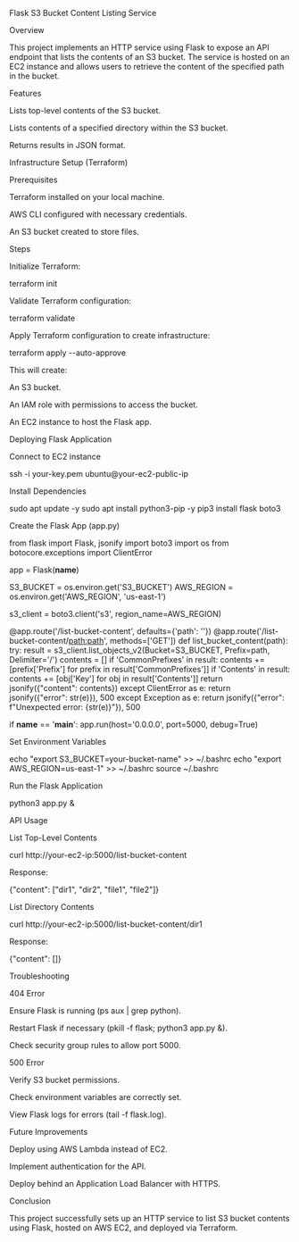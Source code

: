 Flask S3 Bucket Content Listing Service

Overview

This project implements an HTTP service using Flask to expose an API endpoint that lists the contents of an S3 bucket. The service is hosted on an EC2 instance and allows users to retrieve the content of the specified path in the bucket.

Features

Lists top-level contents of the S3 bucket.

Lists contents of a specified directory within the S3 bucket.

Returns results in JSON format.

Infrastructure Setup (Terraform)

Prerequisites

Terraform installed on your local machine.

AWS CLI configured with necessary credentials.

An S3 bucket created to store files.

Steps

Initialize Terraform:

terraform init

Validate Terraform configuration:

terraform validate

Apply Terraform configuration to create infrastructure:

terraform apply --auto-approve

This will create:

An S3 bucket.

An IAM role with permissions to access the bucket.

An EC2 instance to host the Flask app.

Deploying Flask Application

Connect to EC2 instance

ssh -i your-key.pem ubuntu@your-ec2-public-ip

Install Dependencies

sudo apt update -y
sudo apt install python3-pip -y
pip3 install flask boto3

Create the Flask App (app.py)

from flask import Flask, jsonify
import boto3
import os
from botocore.exceptions import ClientError

app = Flask(__name__)

S3_BUCKET = os.environ.get('S3_BUCKET')
AWS_REGION = os.environ.get('AWS_REGION', 'us-east-1')

s3_client = boto3.client('s3', region_name=AWS_REGION)

@app.route('/list-bucket-content', defaults={'path': ''})
@app.route('/list-bucket-content/<path:path>', methods=['GET'])
def list_bucket_content(path):
    try:
        result = s3_client.list_objects_v2(Bucket=S3_BUCKET, Prefix=path, Delimiter='/')
        contents = []
        if 'CommonPrefixes' in result:
            contents += [prefix['Prefix'] for prefix in result['CommonPrefixes']]
        if 'Contents' in result:
            contents += [obj['Key'] for obj in result['Contents']]
        return jsonify({"content": contents})
    except ClientError as e:
        return jsonify({"error": str(e)}), 500
    except Exception as e:
        return jsonify({"error": f"Unexpected error: {str(e)}"}), 500

if __name__ == '__main__':
    app.run(host='0.0.0.0', port=5000, debug=True)

Set Environment Variables

echo "export S3_BUCKET=your-bucket-name" >> ~/.bashrc
echo "export AWS_REGION=us-east-1" >> ~/.bashrc
source ~/.bashrc

Run the Flask Application

python3 app.py &

API Usage

List Top-Level Contents

curl http://your-ec2-ip:5000/list-bucket-content

Response:

{"content": ["dir1", "dir2", "file1", "file2"]}

List Directory Contents

curl http://your-ec2-ip:5000/list-bucket-content/dir1

Response:

{"content": []}

Troubleshooting

404 Error

Ensure Flask is running (ps aux | grep python).

Restart Flask if necessary (pkill -f flask; python3 app.py &).

Check security group rules to allow port 5000.

500 Error

Verify S3 bucket permissions.

Check environment variables are correctly set.

View Flask logs for errors (tail -f flask.log).

Future Improvements

Deploy using AWS Lambda instead of EC2.

Implement authentication for the API.

Deploy behind an Application Load Balancer with HTTPS.

Conclusion

This project successfully sets up an HTTP service to list S3 bucket contents using Flask, hosted on AWS EC2, and deployed via Terraform.
